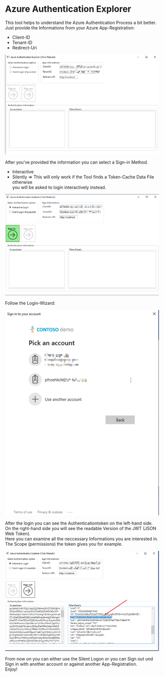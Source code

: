 # Azure Authentication Explorer
This tool helps to understand the Azure Authentication Process a bit better.  
Just provide the Informations from your Azure App-Registration: 

* Client-ID  
* Tenant-ID  
* Redirect-Uri

![AAE1](/AzureAuthenticationExplorerUI/AzureAuthenticationExplorerUI/Assets/AAE_1.png)


After you've provided the information you can select a Sign-in Method.  
* Interactive  
* Silently => This will only work if the Tool finds a Token-Cache Data File otherwise  
you will be asked to login interactively instead.   

![AAE2](/AzureAuthenticationExplorerUI/AzureAuthenticationExplorerUI/Assets/AAE_2.png)    

Follow the Login-Wizard:    

![AAE3](/AzureAuthenticationExplorerUI/AzureAuthenticationExplorerUI/Assets/AAE_3.png)    

After the login you can see the Authenticationtoken on the left-hand side.  
On the right-hand side you will see the readable Version of the JWT (JSON Web Token).  
Here you can examine all the neccessary Informations you are interested in.  
The Scope (permissions) the token gives you for example.     

![AAE4](/AzureAuthenticationExplorerUI/AzureAuthenticationExplorerUI/Assets/AAE_4.png)    

From now on you can either use the Silent Logon or you can Sign out und Sign in with another account or against another App-Registration.   
Enjoy!

